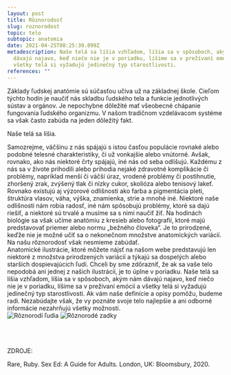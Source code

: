 ```yaml
---
layout: post
title: Rôznorodosť
slug: roznorodost
topic: telo
subtopic: anatomia
date: 2021-04-25T08:25:39.899Z
metadescription: Naše telá sa líšia vzhľadom, líšia sa v spôsoboch, akým nám
  dávajú najavo, keď niečo nie je v poriadku, líšime sa v prežívaní emócií a
  všetky telá si vyžadujú jedinečný typ starostlivosti.
references: ""
---
```

Základy ľudskej anatómie sú súčasťou učiva už na základnej škole. Cieľom týchto hodín je naučiť nás skladbu ľudského tela a funkcie jednotlivých sústav a orgánov. Je nepochybne dôležité mať všeobecné chápanie fungovania ľudského organizmu. V našom tradičnom vzdelávacom systéme sa však často zabúda na jeden dôležitý fakt.  

<p class="important-text">Naše telá sa líšia.</p>
Samozrejme, väčšinu z nás spájajú s istou časťou populácie rovnaké alebo podobné telesné charakteristiky, či už vonkajšie alebo vnútorné. Avšak, rovnako, ako nás niektoré črty spájajú, iné nás od seba odlišujú. Každému z nás sa v živote prihodili alebo prihodia nejaké zdravotné komplikácie či problémy, napríklad menší či väčší úraz, vrodené problémy či postihnutie, zhoršený zrak, zvýšený tlak či nízky cukor, skolióza alebo tenisový lakeť. Rovnako existujú aj výzorové odlišnosti ako farba a pigmentácia pleti, štruktúra vlasov, váha, výška, znamienka, strie a mnohé iné. Niektoré naše odlišnosti nám robia radosť, iné nám spôsobujú problémy, ktoré sa dajú riešiť, a niektoré sú trvalé a musíme sa s nimi naučiť žiť. Na hodinách biológie sa však učíme anatómiu z kresieb alebo fotografií, ktoré majú predstavovať priemer alebo normu „bežného človeka“. Je to prirodzené, keďže nie je možné učiť sa o nekonečnom množstve anatomických variácií. Na našu rôznorodosť však nesmieme zabúdať.
<div class='f-telo box-post'>
Anatomické ilustrácie, ktoré môžete nájsť na našom webe predstavujú len niektoré z množstva prirodzených variácií a týkajú sa dospelých alebo starších dospievajúcich ľudí. Chceli by sme zdôrazniť, že ak sa vaše telo nepodobá ani jednej z našich ilustrácií, je to úplne v poriadku. Naše telá sa líšia vzhľadom, líšia sa v spôsoboch, akým nám dávajú najavo, keď niečo nie je v poriadku, líšime sa v prežívaní emócií a všetky telá si vyžadujú jedinečný typ starostlivosti. Ak vám naše definície a opisy pomôžu, budeme radi. Nezabúdajte však, že vy poznáte svoje telo najlepšie a ani odborné informácie nezahrňujú všetky možnosti. 
</div>

<div class="flex flex-wrap justify-around">
<img src="/images/roznorodost-1.jpg" alt="Rôznorodí ľudia">
<img src="/images/roznorodost-2.jpg" alt="Rôznorodé zadky">
</div>

<br>

<br>

<br>

<p class="important-text">ZDROJE:</p>

Rare, Ruby. Sex Ed: A Guide for Adults. London, UK: Bloomsbury, 2020.